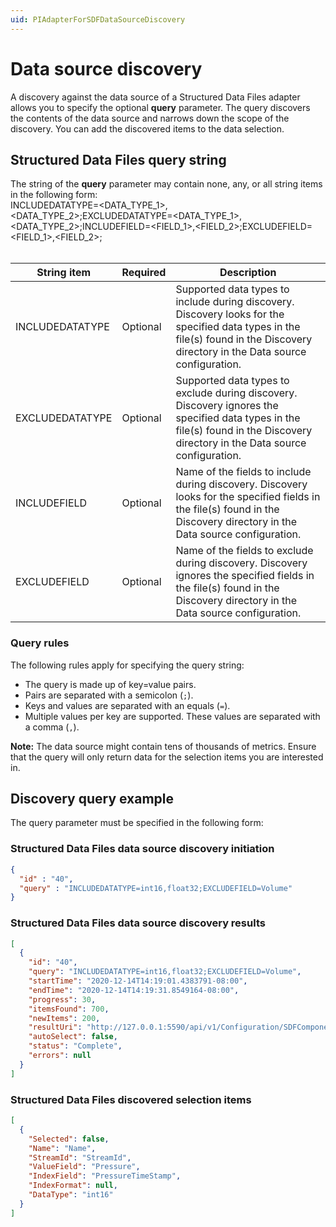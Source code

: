 ```yaml
---
uid: PIAdapterForSDFDataSourceDiscovery
---
```


# Data source discovery

A discovery against the data source of a Structured Data Files adapter allows you to specify the optional **query** parameter. The query discovers the contents of the data source and narrows down the scope of the discovery. You can add the discovered items to the data selection.

## Structured Data Files query string

The string of the **query** parameter may contain none, any, or all string items in the following form: <br>INCLUDEDATATYPE=<DATA_TYPE_1>,<DATA_TYPE_2>;EXCLUDEDATATYPE=<DATA_TYPE_1>,<DATA_TYPE_2>;INCLUDEFIELD=<FIELD_1>,<FIELD_2>;EXCLUDEFIELD=<FIELD_1>,<FIELD_2>;<br><br>

| String item      | Required | Description |
|------------------|----------|-------------|
| INCLUDEDATATYPE  | Optional | Supported data types to include during discovery. Discovery looks for the specified data types in the file(s) found in the Discovery directory in the Data source configuration. |
| EXCLUDEDATATYPE  | Optional | Supported data types to exclude during discovery. Discovery ignores the specified data types in the file(s) found in the Discovery directory in the Data source configuration. |
| INCLUDEFIELD  | Optional | Name of the fields to include during discovery. Discovery looks for the specified fields in the file(s) found in the Discovery directory in the Data source configuration. |
| EXCLUDEFIELD  | Optional | Name of the fields to exclude during discovery. Discovery ignores the specified fields in the file(s) found in the Discovery directory in the Data source configuration. |

### Query rules

The following rules apply for specifying the query string:

- The query is made up of key=value pairs.
- Pairs are separated with a semicolon (`;`).
- Keys and values are separated with an equals (`=`).
- Multiple values per key are supported. These values are separated with a comma (`,`).

**Note:** The data source might contain tens of thousands of metrics. Ensure that the query will only return data for the selection items you are interested in.

## Discovery query example

The query parameter must be specified in the following form:
<!-- Query string -->

### Structured Data Files data source discovery initiation

```json
{
  "id" : "40",
  "query" : "INCLUDEDATATYPE=int16,float32;EXCLUDEFIELD=Volume"
}
```

### Structured Data Files data source discovery results

```json
[
  {
    "id": "40",
    "query": "INCLUDEDATATYPE=int16,float32;EXCLUDEFIELD=Volume",
    "startTime": "2020-12-14T14:19:01.4383791-08:00",
    "endTime": "2020-12-14T14:19:31.8549164-08:00",
    "progress": 30,
    "itemsFound": 700,
    "newItems": 200,
    "resultUri": "http://127.0.0.1:5590/api/v1/Configuration/SDFComponentId/Discoveries/40/result",
    "autoSelect": false,
    "status": "Complete",
    "errors": null
  }
]
```

### Structured Data Files discovered selection items

```json
[
  {
    "Selected": false,
    "Name": "Name",
    "StreamId": "StreamId",
    "ValueField": "Pressure",
    "IndexField": "PressureTimeStamp",
    "IndexFormat": null,
    "DataType": "int16"
  }
]
```
